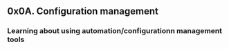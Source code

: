 ## 0x0A. Configuration management
### Learning about using automation/configurationn management tools
